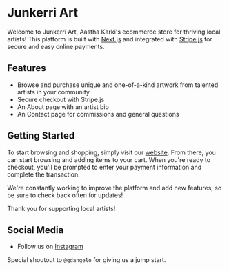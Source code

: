 # Junkerri Art

Welcome to Junkerri Art, Aastha Karki's ecommerce store for thriving local artists! This platform is built with [Next.js](https://nextjs.org/) and integrated with [Stripe.js](https://stripe.com/docs/stripe-js) for secure and easy online payments.

## Features

- Browse and purchase unique and one-of-a-kind artwork from talented artists in your community
- Secure checkout with Stripe.js
- An About page with an artist bio
- An Contact page for commissions and general questions

## Getting Started

To start browsing and shopping, simply visit our [website](https://junkerri.com/). From there, you can start browsing and adding items to your cart. When you're ready to checkout, you'll be prompted to enter your payment information and complete the transaction.

We're constantly working to improve the platform and add new features, so be sure to check back often for updates!

Thank you for supporting local artists!

## Social Media

- Follow us on [Instagram](https://www.instagram.com/junkerri)

Special shoutout to `@gdangelo` for giving us a jump start.
